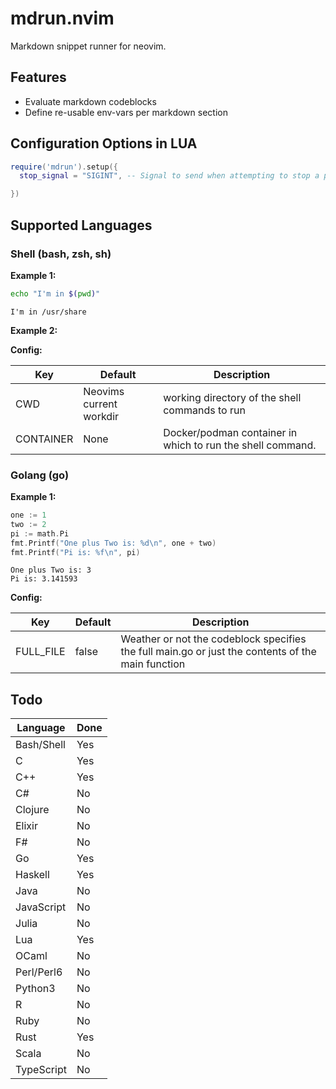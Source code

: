 # mdrun.nvim

Markdown snippet runner for neovim.

## Features

- Evaluate markdown codeblocks
- Define re-usable env-vars per markdown section


## Configuration Options in LUA

```lua
require('mdrun').setup({
  stop_signal = "SIGINT", -- Signal to send when attempting to stop a process. one of: [SIGKILL, SIGINT]

})
```

## Supported Languages

### Shell (bash, zsh, sh)

**Example 1:**

```sh CWD=/usr/share
echo "I'm in $(pwd)"
```

```out
I'm in /usr/share
```

**Example 2:**

**Config:**

| Key       | Default                 | Description                                                |
| --------- | ----------------------- | ---------------------------------------------------------- |
| CWD       | Neovims current workdir | working directory of the shell commands to run             |
| CONTAINER | None                    | Docker/podman container in which to run the shell command. |

### Golang (go)

**Example 1:**

```go ID=1703087980319
one := 1
two := 2
pi := math.Pi
fmt.Printf("One plus Two is: %d\n", one + two)
fmt.Printf("Pi is: %f\n", pi)
```

```out LAST_RUN=2023-12-20T17:00:24+01:00 SOURCE=1703087980319
One plus Two is: 3
Pi is: 3.141593
```

**Config:**

| Key       | Default | Description                                                                                       |
| --------- | ------- | ------------------------------------------------------------------------------------------------- |
| FULL_FILE | false   | Weather or not the codeblock specifies the full main.go or just the contents of the main function |

## Todo

| Language   | Done |
| ---------- | ---- |
| Bash/Shell | Yes  |
| C          | Yes  |
| C++        | Yes  |
| C#         | No   |
| Clojure    | No   |
| Elixir     | No   |
| F#         | No   |
| Go         | Yes  |
| Haskell    | Yes   |
| Java       | No   |
| JavaScript | No   |
| Julia      | No   |
| Lua        | Yes  |
| OCaml      | No   |
| Perl/Perl6 | No   |
| Python3    | No   |
| R          | No   |
| Ruby       | No   |
| Rust       | Yes   |
| Scala      | No   |
| TypeScript | No   |
